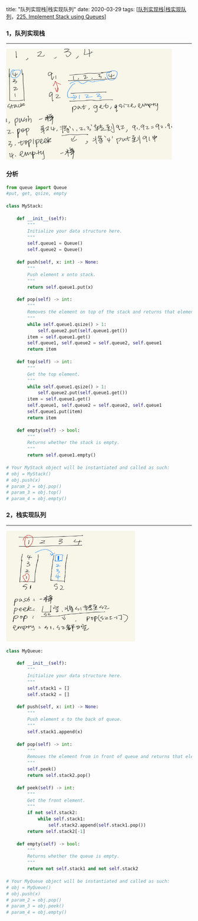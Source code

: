 title: "队列实现栈|栈实现队列"
date: 2020-03-29
tags: [[队列实现栈|栈实现队列](https://github.com/labuladong/fucking-algorithm/blob/master/%E6%95%B0%E6%8D%AE%E7%BB%93%E6%9E%84%E7%B3%BB%E5%88%97/%E9%98%9F%E5%88%97%E5%AE%9E%E7%8E%B0%E6%A0%88%E6%A0%88%E5%AE%9E%E7%8E%B0%E9%98%9F%E5%88%97.md)，[225. Implement Stack using Queues](https://leetcode.com/problems/implement-stack-using-queues/)]

### 1，队列实现栈
---
<!--栈：push(), pop(), top(), isempty()
	  队列：put(), get(), qsize(), empty()-->

<img src="LC_PIC/2queue_implement_stack.jpeg"  width="450" height="300" />

### 分析

```python
from queue import Queue
#put, get, qsize, empty

class MyStack:

    def __init__(self):
        """
        Initialize your data structure here.
        """
        self.queue1 = Queue()
        self.queue2 = Queue()
        
    def push(self, x: int) -> None:
        """
        Push element x onto stack.
        """
        return self.queue1.put(x)
        
    def pop(self) -> int:
        """
        Removes the element on top of the stack and returns that element.
        """
        while self.queue1.qsize() > 1:
            self.queue2.put(self.queue1.get())
        item = self.queue1.get()  
        self.queue1, self.queue2 = self.queue2, self.queue1
        return item

    def top(self) -> int:
        """
        Get the top element.
        """
        while self.queue1.qsize() > 1:
            self.queue2.put(self.queue1.get())
        item = self.queue1.get()  
        self.queue1, self.queue2 = self.queue2, self.queue1
        self.queue1.put(item)
        return item

    def empty(self) -> bool:
        """
        Returns whether the stack is empty.
        """
        return self.queue1.empty()

# Your MyStack object will be instantiated and called as such:
# obj = MyStack()
# obj.push(x)
# param_2 = obj.pop()
# param_3 = obj.top()
# param_4 = obj.empty()
```



### 2，栈实现队列

---
<img src="LC_PIC/2stack_queue.jpeg"  width="350" height="300" />

```python
class MyQueue:

    def __init__(self):
        """
        Initialize your data structure here.
        """
        self.stack1 = []
        self.stack2 = []
        
    def push(self, x: int) -> None:
        """
        Push element x to the back of queue.
        """
        self.stack1.append(x)
        
    def pop(self) -> int:
        """
        Removes the element from in front of queue and returns that element.
        """
        self.peek()
        return self.stack2.pop()

    def peek(self) -> int:
        """
        Get the front element.
        """
        if not self.stack2:
            while self.stack1:
                self.stack2.append(self.stack1.pop())
        return self.stack2[-1]

    def empty(self) -> bool:
        """
        Returns whether the queue is empty.
        """
        return not self.stack1 and not self.stack2
        
# Your MyQueue object will be instantiated and called as such:
# obj = MyQueue()
# obj.push(x)
# param_2 = obj.pop()
# param_3 = obj.peek()
# param_4 = obj.empty()
```



